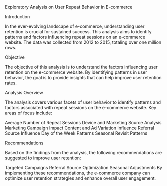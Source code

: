 Exploratory Analysis on User Repeat Behavior in E-commerce

Introduction

In the ever-evolving landscape of e-commerce, understanding user retention is crucial for sustained success. This analysis aims to identify patterns and factors influencing repeat sessions on an e-commerce website. The data was collected from 2012 to 2015, totaling over one million rows.

Objective

The objective of this analysis is to understand the factors influencing user retention on the e-commerce website. By identifying patterns in user behavior, the goal is to provide insights that can help improve user retention rates.

Analysis Overview

The analysis covers various facets of user behavior to identify patterns and factors associated with repeat sessions on the e-commerce website. Key areas of focus include:

Average Number of Repeat Sessions
Device and Marketing Source Analysis
Marketing Campaign Impact
Content and Ad Variation Influence
Referral Source Influence
Day of the Week Patterns
Seasonal Revisit Patterns

Recommendations

Based on the findings from the analysis, the following recommendations are suggested to improve user retention:

Targeted Campaigns
Referral Source Optimization
Seasonal Adjustments
By implementing these recommendations, the e-commerce company can optimize user retention strategies and enhance overall user engagement.
